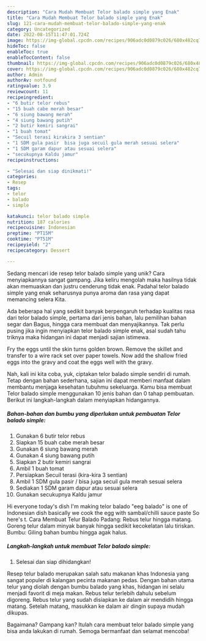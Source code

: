 ```yaml
---
description: "Cara Mudah Membuat Telor balado simple yang Enak"
title: "Cara Mudah Membuat Telor balado simple yang Enak"
slug: 121-cara-mudah-membuat-telor-balado-simple-yang-enak
category: Uncategorized
date: 2022-08-15T11:47:01.724Z
image: https://img-global.cpcdn.com/recipes/906adc0d0879c026/680x482cq70/telor-balado-simple-foto-resep-utama.jpg
hideToc: false
enableToc: true
enableTocContent: false
thumbnail: https://img-global.cpcdn.com/recipes/906adc0d0879c026/680x482cq70/telor-balado-simple-foto-resep-utama.jpg
cover: https://img-global.cpcdn.com/recipes/906adc0d0879c026/680x482cq70/telor-balado-simple-foto-resep-utama.jpg
author: Admin
authorAv: notfound
ratingvalue: 3.9
reviewcount: 11
recipeingredient:
- "6 butir telor rebus"
- "15 buah cabe merah besar"
- "6 siung bawang merah"
- "4 siung bawang putih"
- "2 butir kemiri sangrai"
- "1 buah tomat"
- "Secuil terasi kirakira 3 sentian"
- "1 SDM gula pasir  bisa juga secuil gula merah sesuai selera"
- "1 SDM garam dapur atau sesuai selera"
- "secukupnya Kaldu jamur"
recipeinstructions:

- "Selesai dan siap dinikmati!"
categories:
- Resep
tags:
- telor
- balado
- simple

katakunci: telor balado simple 
nutrition: 187 calories
recipecuisine: Indonesian
preptime: "PT15M"
cooktime: "PT51M"
recipeyield: "2"
recipecategory: Dessert

---
```





Sedang mencari ide resep telor balado simple yang unik? Cara menyiapkannya sangat gampang. Jika keliru mengolah maka hasilnya tidak akan memuaskan dan justru cenderung tidak enak. Padahal telor balado simple yang enak seharusnya punya aroma dan rasa yang dapat memancing selera Kita.





Ada beberapa hal yang sedikit banyak berpengaruh terhadap kualitas rasa dari telor balado simple, pertama dari jenis bahan, lalu pemilihan bahan segar dan Bagus, hingga cara membuat dan menyajikannya. Tak perlu pusing jika ingin menyiapkan telor balado simple enak,      asal sudah tahu triknya maka hidangan ini dapat menjadi sajian istimewa.














Fry the eggs until the skin turns golden brown. Remove the skillet and transfer to a wire rack set over paper towels. Now add the shallow fried eggs into the gravy and coat the eggs well with the gravy.






Nah, kali ini kita coba, yuk, ciptakan telor balado simple sendiri di rumah. Tetap dengan bahan sederhana, sajian ini dapat memberi manfaat dalam membantu menjaga kesehatan tubuhmu sekeluarga. Kamu bisa membuat Telor balado simple menggunakan 10 jenis bahan dan 0 tahap pembuatan. Berikut ini langkah-langkah dalam menyiapkan hidangannya.

<!--inarticleads1-->

##### Bahan-bahan dan bumbu yang diperlukan untuk pembuatan Telor balado simple:

1. Gunakan 6 butir telor rebus
1. Siapkan 15 buah cabe merah besar
1. Gunakan 6 siung bawang merah
1. Gunakan 4 siung bawang putih
1. Siapkan 2 butir kemiri sangrai
1. Ambil 1 buah tomat
1. Persiapkan Secuil terasi (kira-kira 3 sentian)
1. Ambil 1 SDM gula pasir / bisa juga secuil gula merah sesuai selera
1. Sediakan 1 SDM garam dapur atau sesuai selera
1. Gunakan secukupnya Kaldu jamur


Hi everyone today&#39;s dish I&#39;m making telor balado &#34;eeg balado&#34; is one of Indonesian dish basically we cook the egg with sambal/chilli sauce paste So here&#39;s t. Cara Membuat Telur Balado Padang: Rebus telur hingga matang. Goreng telur dalam minyak banyak hingga sedikit kecokelatan lalu tiriskan. Bumbu: Giling bahan bumbu hingga agak halus. 

<!--inarticleads2-->

##### Langkah-langkah untuk membuat Telor balado simple:


1. Selesai dan siap dihidangkan!

Resep telur balado merupakan salah satu makanan khas Indonesia yang sangat populer di kalangan pecinta makanan pedas. Dengan bahan utama telur yang diolah dengan bumbu balado yang khas, hidangan ini selalu menjadi favorit di meja makan. Rebus telur terlebih dahulu sebelum digoreng. Rebus telur yang sudah disiapkan ke dalam air mendidih hingga matang. Setelah matang, masukkan ke dalam air dingin supaya mudah dikupas. 

Bagaimana? Gampang kan? Itulah cara membuat telor balado simple yang bisa anda lakukan di rumah. Semoga bermanfaat dan selamat mencoba!
